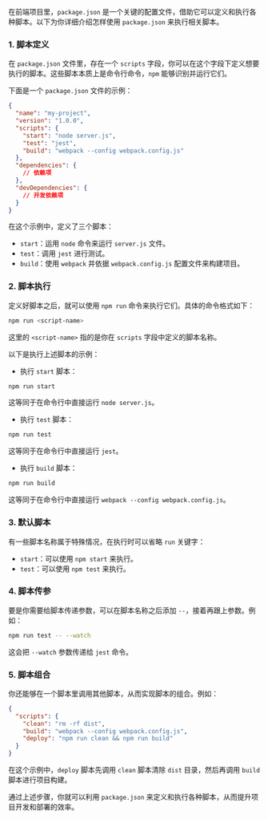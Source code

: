 在前端项目里，`package.json` 是一个关键的配置文件，借助它可以定义和执行各种脚本。以下为你详细介绍怎样使用 `package.json` 来执行相关脚本。

### 1. 脚本定义
在 `package.json` 文件里，存在一个 `scripts` 字段，你可以在这个字段下定义想要执行的脚本。这些脚本本质上是命令行命令，`npm` 能够识别并运行它们。

下面是一个 `package.json` 文件的示例：
```json
{
  "name": "my-project",
  "version": "1.0.0",
  "scripts": {
    "start": "node server.js",
    "test": "jest",
    "build": "webpack --config webpack.config.js"
  },
  "dependencies": {
    // 依赖项
  },
  "devDependencies": {
    // 开发依赖项
  }
}
```
在这个示例中，定义了三个脚本：
- `start`：运用 `node` 命令来运行 `server.js` 文件。
- `test`：调用 `jest` 进行测试。
- `build`：使用 `webpack` 并依据 `webpack.config.js` 配置文件来构建项目。

### 2. 脚本执行
定义好脚本之后，就可以使用 `npm run` 命令来执行它们。具体的命令格式如下：
```bash
npm run <script-name>
```
这里的 `<script-name>` 指的是你在 `scripts` 字段中定义的脚本名称。

以下是执行上述脚本的示例：
- 执行 `start` 脚本：
```bash
npm run start
```
这等同于在命令行中直接运行 `node server.js`。

- 执行 `test` 脚本：
```bash
npm run test
```
这等同于在命令行中直接运行 `jest`。

- 执行 `build` 脚本：
```bash
npm run build
```
这等同于在命令行中直接运行 `webpack --config webpack.config.js`。

### 3. 默认脚本
有一些脚本名称属于特殊情况，在执行时可以省略 `run` 关键字：
- `start`：可以使用 `npm start` 来执行。
- `test`：可以使用 `npm test` 来执行。

### 4. 脚本传参
要是你需要给脚本传递参数，可以在脚本名称之后添加 `--`，接着再跟上参数。例如：
```bash
npm run test -- --watch
```
这会把 `--watch` 参数传递给 `jest` 命令。

### 5. 脚本组合
你还能够在一个脚本里调用其他脚本，从而实现脚本的组合。例如：
```json
{
  "scripts": {
    "clean": "rm -rf dist",
    "build": "webpack --config webpack.config.js",
    "deploy": "npm run clean && npm run build"
  }
}
```
在这个示例中，`deploy` 脚本先调用 `clean` 脚本清除 `dist` 目录，然后再调用 `build` 脚本进行项目构建。

通过上述步骤，你就可以利用 `package.json` 来定义和执行各种脚本，从而提升项目开发和部署的效率。 